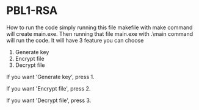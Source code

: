 # PBL1-RSA
How to run the code
simply running this file makefile
with make command will create main.exe. 
Then running that file main.exe 
with .\main command will run the code.
It will have 3 feature you can choose 

  1. Generate key
  2. Encrypt file
  3. Decrypt file

If you want 'Generate key', press 1.

If you want 'Encrypt file', press 2.

If you want 'Decrypt file', press 3.

